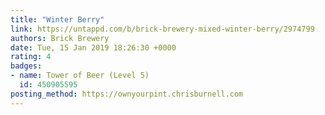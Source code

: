 ```yaml
---
title: "Winter Berry"
link: https://untappd.com/b/brick-brewery-mixed-winter-berry/2974799
authors: Brick Brewery
date: Tue, 15 Jan 2019 18:26:30 +0000
rating: 4
badges:
- name: Tower of Beer (Level 5)
  id: 450905595
posting_method: https://ownyourpint.chrisburnell.com
---
```

